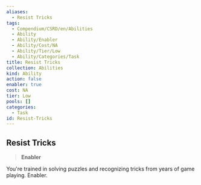 ```yaml
---
aliases:
  - Resist Tricks
tags:
  - Compendium/CSRD/en/Abilities
  - Ability
  - Ability/Enabler
  - Ability/Cost/NA
  - Ability/Tier/Low
  - Ability/Categories/Task
title: Resist Tricks
collection: Abilities
kind: Ability
action: false
enabler: true
cost: NA
tier: Low
pools: []
categories:
  - Task
id: Resist-Tricks
---
```

## Resist Tricks    
>**Enabler**  
    
You're trained in solving puzzles and recognizing tricks from years of game playing. Enabler.
